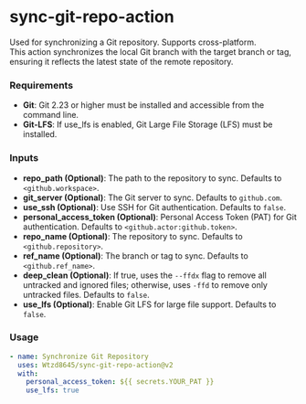 # sync-git-repo-action
Used for synchronizing a Git repository. Supports cross-platform.  
This action synchronizes the local Git branch with the target branch or tag, ensuring it reflects the latest state of the remote repository.

### Requirements
- **Git**: Git 2.23 or higher must be installed and accessible from the command line.
- **Git-LFS**: If use_lfs is enabled, Git Large File Storage (LFS) must be installed.

### Inputs
- **repo_path (Optional)**: The path to the repository to sync. Defaults to ```<github.workspace>```.
- **git_server (Optional)**: The Git server to sync. Defaults to ```github.com```.
- **use_ssh (Optional)**: Use SSH for Git authentication. Defaults to ```false```.
- **personal_access_token (Optional)**: Personal Access Token (PAT) for Git authentication. Defaults to ```<github.actor:github.token>```.
- **repo_name (Optional)**: The repository to sync. Defaults to ```<github.repository>```.
- **ref_name (Optional)**: The branch or tag to sync. Defaults to ```<github.ref_name>```.
- **deep_clean (Optional)**: If true, uses the ```--ffdx``` flag to remove all untracked and ignored files; otherwise, uses ```-ffd``` to remove only untracked files. Defaults to ```false```.
- **use_lfs (Optional)**: Enable Git LFS for large file support. Defaults to ```false```.

### Usage
```yaml
- name: Synchronize Git Repository
  uses: Wtzd8645/sync-git-repo-action@v2
  with:
    personal_access_token: ${{ secrets.YOUR_PAT }}
    use_lfs: true
```
